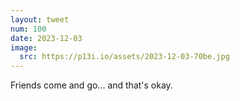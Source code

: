 ```yaml
---
layout: tweet
num: 100
date: 2023-12-03
image:
  src: https://p13i.io/assets/2023-12-03-70be.jpg
---
```


Friends come and go... and that's okay.
